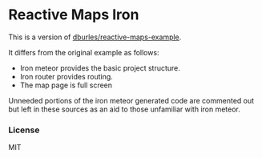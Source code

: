 Reactive Maps Iron
==================

This is a version of [dburles/reactive-maps-example](https://github.com/dburles/reactive-maps-example).

It differs from the original example as follows:

* Iron meteor provides the basic project structure.
* Iron router provides routing.
* The map page is full screen

Unneeded portions of the iron meteor generated code are commented out but left in these sources as an
aid to those unfamiliar with iron meteor.

### License

MIT